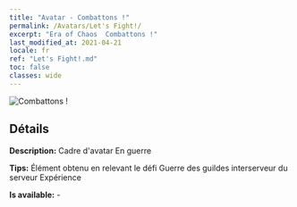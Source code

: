 ```yaml
---
title: "Avatar - Combattons !"
permalink: /Avatars/Let's Fight!/
excerpt: "Era of Chaos  Combattons !"
last_modified_at: 2021-04-21
locale: fr
ref: "Let's Fight!.md"
toc: false
classes: wide
---
```

 ![Combattons !](/images/a/avatarFrame_84.png)

## Détails

 **Description:** Cadre d'avatar En guerre 

 **Tips:** Élément obtenu en relevant le défi Guerre des guildes interserveur du serveur Expérience 

 **Is available:**  - 

